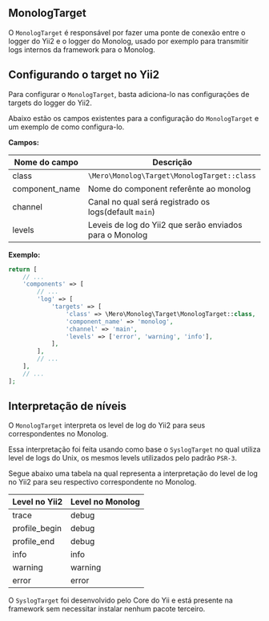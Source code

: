 MonologTarget
-------------

O `MonologTarget` é responsável por fazer uma ponte de conexão entre o logger do Yii2 e o logger 
do Monolog, usado por exemplo para transmitir logs internos da framework para o Monolog.

Configurando o target no Yii2
-----------------------------

Para configurar o `MonologTarget`, basta adiciona-lo nas configurações de targets do logger do Yii2.

Abaixo estão os campos existentes para a configuração do `MonologTarget` e um exemplo de 
como configura-lo.

**Campos:**

| Nome do campo  | Descrição                                               |
| -------------  | ------------------------------------------------------- |
| class          | `\Mero\Monolog\Target\MonologTarget::class`             |
| component_name | Nome do component referênte ao monolog                  |
| channel        | Canal no qual será registrado os logs(default `main`)   |
| levels         | Leveis de log do Yii2 que serão enviados para o Monolog |

**Exemplo:**

```php
return [
    // ...
    'components' => [
        // ...
        'log' => [
            'targets' => [
                'class' => \Mero\Monolog\Target\MonologTarget::class,
                'component_name' => 'monolog',
                'channel' => 'main',
                'levels' => ['error', 'warning', 'info'],
            ],
        ],
        // ...
    ],
    // ...
];
```

Interpretação de níveis
-----------------------

O `MonologTarget` interpreta os level de log do Yii2 para seus correspondentes
no Monolog. 

Essa interpretação foi feita usando como base o `SyslogTarget` no qual utiliza
level de logs do Unix, os mesmos levels utilizados pelo padrão `PSR-3`.

Segue abaixo uma tabela na qual representa a interpretação do level de log no Yii2
para seu respectivo correspondente no Monolog.

| Level no Yii2 | Level no Monolog |
| ------------- | ---------------- |
| trace         | debug            |
| profile_begin | debug            |
| profile_end   | debug            |
| info          | info             |
| warning       | warning          |
| error         | error            |

O `SyslogTarget` foi desenvolvido pelo Core do Yii e está presente na framework sem 
necessitar instalar nenhum pacote terceiro.
